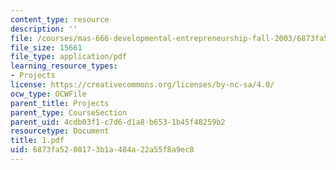 ```yaml
---
content_type: resource
description: ''
file: /courses/mas-666-developmental-entrepreneurship-fall-2003/6873fa5208173b1a484a22a55f8a9ec8_1.pdf
file_size: 15661
file_type: application/pdf
learning_resource_types:
- Projects
license: https://creativecommons.org/licenses/by-nc-sa/4.0/
ocw_type: OCWFile
parent_title: Projects
parent_type: CourseSection
parent_uid: 4cdb03f1-c7d6-d1a8-b653-1b45f48259b2
resourcetype: Document
title: 1.pdf
uid: 6873fa52-0817-3b1a-484a-22a55f8a9ec8
---
```

